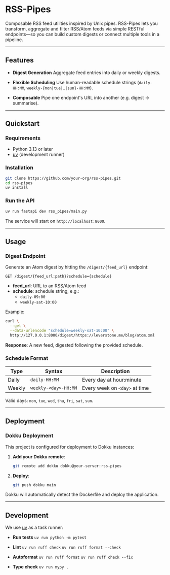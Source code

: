 # RSS-Pipes

Composable RSS feed utilities inspired by Unix pipes. RSS-Pipes lets you transform, aggregate and filter RSS/Atom feeds via simple RESTful endpoints—so you can build custom digests or connect multiple tools in a pipeline.

---

## Features

- **Digest Generation**
  Aggregate feed entries into daily or weekly digests.

- **Flexible Scheduling**
  Use human-readable schedule strings (`daily-HH:MM`, `weekly-{mon|tue|…|sun}-HH:MM`).

- **Composable**
  Pipe one endpoint's URL into another (e.g. digest → summarise).

---

## Quickstart

### Requirements

- Python 3.13 or later
- [uv](https://pypi.org/project/uv/) (development runner)

### Installation

```bash
git clone https://github.com/your-org/rss-pipes.git
cd rss-pipes
uv install
```

### Run the API

```bash
uv run fastapi dev rss_pipes/main.py
```

The service will start on `http://localhost:8000`.

---

## Usage

### Digest Endpoint

Generate an Atom digest by hitting the `/digest/{feed_url}` endpoint:

```
GET /digest/{feed_url:path}?schedule={schedule}
```

- **feed_url**: URL to an RSS/Atom feed
- **schedule**: schedule string, e.g.:
  - `daily-09:00`
  - `weekly-sat-10:00`

Example:

```bash
curl \
  --get \
  --data-urlencode "schedule=weekly-sat-10:00" \
  http://127.0.0.1:8000/digest/https://leverstone.me/blog/atom.xml
```

**Response**: A new feed, digested following the provided schedule.

### Schedule Format

| Type   | Syntax             | Description                  |
| ------ | ------------------ | ---------------------------- |
| Daily  | `daily-HH:MM`      | Every day at hour:minute    |
| Weekly | `weekly-<day>-HH:MM` | Every week on `<day>` at time  |

Valid days: `mon`, `tue`, `wed`, `thu`, `fri`, `sat`, `sun`.

---

## Deployment

### Dokku Deployment

This project is configured for deployment to Dokku instances:

1. **Add your Dokku remote**:
   ```bash
   git remote add dokku dokku@your-server:rss-pipes
   ```

2. **Deploy**:
   ```bash
   git push dokku main
   ```

Dokku will automatically detect the Dockerfile and deploy the application.

---

## Development

We use [uv](https://pypi.org/project/uv/) as a task runner:

- **Run tests**
  `uv run python -m pytest`

- **Lint**
  `uv run ruff check`
  `uv run ruff format --check`

- **Autoformat**
  `uv run ruff format`
  `uv run ruff check --fix`

- **Type check**
  `uv run mypy .`
